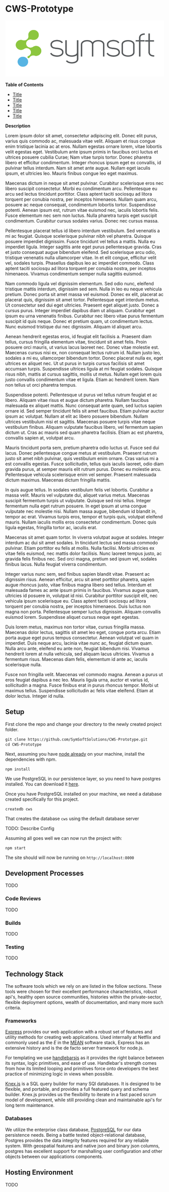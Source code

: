 
# CWS-Prototype

![SymSoft Solutions](/docs/discovery_phase/images/Symsoft-Logo-850.png)


**Table of Contents**

  * [Title](#Title)  
  * [Title](#Title)  
  * [Title](#Title)  
  * [Title](#Title)  
  * [Title](#Title)  
  

**Description**

Lorem ipsum dolor sit amet, consectetur adipiscing elit. Donec elit purus, varius quis commodo ac, malesuada vitae velit. Aliquam et risus congue enim tristique lacinia ac at eros. Nullam egestas ornare lorem, vitae lobortis velit egestas eget. Vestibulum ante ipsum primis in faucibus orci luctus et ultrices posuere cubilia Curae; Nam vitae turpis tortor. Donec pharetra libero et efficitur condimentum. Integer rhoncus ipsum eget ex convallis, id pulvinar tellus interdum. Nam sit amet ante augue. Nullam eget iaculis ipsum, et ultricies leo. Mauris finibus congue leo eget maximus.

Maecenas dictum in neque sit amet pulvinar. Curabitur scelerisque eros nec libero suscipit consectetur. Morbi eu condimentum arcu. Pellentesque eu arcu sed lectus tincidunt porttitor. Class aptent taciti sociosqu ad litora torquent per conubia nostra, per inceptos himenaeos. Nullam quam arcu, posuere ac neque consequat, condimentum lobortis tortor. Suspendisse potenti. Aenean ipsum est, rutrum vitae euismod nec, iaculis lobortis felis. Fusce elementum nec sem non luctus. Nulla pharetra turpis eget suscipit condimentum. Curabitur cursus sodales varius. Donec nec cursus massa.

Pellentesque placerat tellus id libero interdum vestibulum. Sed venenatis a mi ac feugiat. Quisque scelerisque pulvinar nibh vel pharetra. Quisque posuere imperdiet dignissim. Fusce tincidunt vel tellus a mattis. Nulla eu imperdiet ligula. Integer sagittis ante eget purus pellentesque gravida. Cras et justo consequat augue bibendum eleifend. Sed scelerisque arcu odio, tristique venenatis nulla ullamcorper vitae. In et elit congue, efficitur velit vel, sodales turpis. Phasellus dapibus leo ac imperdiet commodo. Class aptent taciti sociosqu ad litora torquent per conubia nostra, per inceptos himenaeos. Vivamus condimentum semper nulla sagittis euismod.

Nam commodo ligula vel dignissim elementum. Sed odio nunc, eleifend tristique mattis interdum, dignissim sed sem. Nulla in leo eu neque vehicula pretium. Donec porta sit amet massa vel euismod. Donec ex elit, placerat ac placerat quis, dignissim sit amet tortor. Pellentesque eget interdum metus. Ut consectetur sed dui eget ultricies. Praesent eget aliquet justo. Donec a cursus purus. Integer imperdiet dapibus diam ut aliquam. Curabitur eget ipsum eu urna venenatis finibus. Curabitur nec libero vitae purus fermentum suscipit id quis neque. Donec et pretium quam, ut condimentum lectus. Nunc euismod tristique dui nec dignissim. Aliquam id aliquet arcu.

Aenean hendrerit egestas eros, id feugiat elit facilisis a. Praesent diam tellus, cursus fringilla elementum vitae, tincidunt sit amet felis. Proin posuere orci mauris, ut varius lacus laoreet nec. Donec vitae molestie est. Maecenas cursus nisi ex, non consequat lectus rutrum id. Nullam justo leo, sodales a mi eu, ullamcorper bibendum tortor. Donec placerat nulla ex, eget ultrices ex aliquet nec. Ut ut purus in turpis cursus facilisis sit amet accumsan turpis. Suspendisse ultrices ligula at mi feugiat sodales. Quisque risus nibh, mattis at cursus sagittis, mollis ut metus. Nullam eget lorem quis justo convallis condimentum vitae et ligula. Etiam ac hendrerit lorem. Nam non tellus ut orci pharetra tempus.

Suspendisse potenti. Pellentesque ut purus vel tellus rutrum feugiat et ac libero. Aliquam vitae risus et augue dictum pharetra. Nullam faucibus malesuada ex aliquet mattis. Nunc consequat ante quam, sed luctus sapien ornare id. Sed semper tincidunt felis sit amet faucibus. Etiam pulvinar auctor ipsum ac volutpat. Nullam at elit ac libero posuere bibendum. Nullam ultrices vestibulum nisi et sagittis. Maecenas posuere turpis vitae neque vestibulum finibus. Aliquam vulputate faucibus libero, vel fermentum sapien dictum ut. Cras ac mauris sed quam pharetra facilisis. Etiam ac est pharetra, convallis sapien at, volutpat arcu.

Mauris tincidunt porta sem, pretium pharetra odio luctus ut. Fusce sed dui lacus. Donec pellentesque congue metus at vestibulum. Praesent rutrum justo sit amet nibh pulvinar, quis vestibulum enim ornare. Cras varius mi a est convallis egestas. Fusce sollicitudin, tellus quis iaculis laoreet, odio diam gravida purus, at semper mauris elit rutrum purus. Donec eu molestie arcu. Pellentesque vehicula scelerisque enim vel semper. Praesent malesuada dictum maximus. Maecenas dictum fringilla mattis.

In quis augue tellus. In sodales vestibulum felis vel lobortis. Curabitur a massa velit. Mauris vel vulputate dui, aliquet varius metus. Maecenas suscipit fermentum turpis ut vulputate. Quisque sed nisi tellus. Integer fermentum nulla eget rutrum posuere. In eget ipsum at urna congue vulputate nec molestie nisi. Nullam massa augue, bibendum id blandit in, tempor ac erat. Vivamus turpis eros, tempor et turpis quis, volutpat eleifend mauris. Nullam iaculis mollis eros consectetur condimentum. Donec quis ligula egestas, fringilla tortor ac, iaculis erat.

Maecenas sit amet quam tortor. In viverra volutpat augue at sodales. Integer interdum ac dui sit amet sodales. In tincidunt lectus sed massa commodo pulvinar. Etiam porttitor eu felis at mollis. Nulla facilisi. Morbi ultricies ex vitae felis euismod, nec mattis dolor facilisis. Nunc laoreet tempus justo, ac gravida felis finibus nec. Sed orci magna, pretium sed ipsum vel, sodales finibus lacus. Nulla feugiat viverra condimentum.

Integer varius nunc sem, sed finibus sapien blandit vitae. Praesent ac dignissim risus. Aenean efficitur, arcu sit amet porttitor pharetra, sapien augue rhoncus justo, vitae finibus magna libero sed tellus. Interdum et malesuada fames ac ante ipsum primis in faucibus. Vivamus augue quam, ultricies id posuere in, volutpat id nisi. Curabitur porttitor suscipit elit, nec vehicula ipsum scelerisque eu. Class aptent taciti sociosqu ad litora torquent per conubia nostra, per inceptos himenaeos. Duis luctus non magna non porta. Pellentesque semper luctus dignissim. Aliquam convallis euismod lorem. Suspendisse aliquet cursus neque eget egestas.

Duis lorem metus, maximus non tortor vitae, cursus fringilla massa. Maecenas dolor lectus, sagittis sit amet leo eget, congue porta arcu. Etiam porta augue eget purus tempus consectetur. Aenean volutpat vel quam in imperdiet. Duis neque arcu, lacinia vitae nunc ac, feugiat dictum quam. Nulla arcu ante, eleifend eu ante non, feugiat bibendum nisi. Vivamus hendrerit lorem at nulla vehicula, sed aliquam lacus ultricies. Vivamus a fermentum risus. Maecenas diam felis, elementum id ante ac, iaculis scelerisque nulla.

Fusce non fringilla velit. Maecenas vel commodo magna. Aenean a purus ut eros feugiat dapibus a nec leo. Mauris ligula urna, auctor et varius id, sollicitudin a magna. Fusce finibus erat in purus rhoncus tempor. Morbi ut maximus tellus. Suspendisse sollicitudin ac felis vitae eleifend. Etiam at dolor lectus. Integer id nulla.

## Setup
First clone the repo and change your directory to the newly created project folder.

```
git clone https://github.com/SymSoftSolutions/CWS-Prototype.git
cd CWS-Prototype
```

Next, assuming you have [node already](https://nodejs.org/en/download/current/) on your machine, install the dependencies with npm.
```
npm install
```

We use PostgreSQL in our persistence layer, so you need to have postgres installed. You can download it [here](https://www.postgresql.org/download/).

Once you have PostgreSQL installed on your machine, we need a database created specifically for this project.

```
createdb cws
```

That creates the database `cws` using the default database server

TODO: Describe Config

Assuming all goes well we can now run the project with:
```
npm start
```
 The site should will now be running on `http://localhost:8000`

## Development Processes
TODO

### Code Reviews
TODO
### Builds
TODO

### Testing
TODO

## Technology Stack
The software tools which we rely on are listed in the follow sections. These tools were chosen for their excellent performance characteristics, robust api's, healthy open source communities, histories within the private-sector, flexible deployment options, wealth of documentation, and many more such criteria.

### Frameworks
[Express](http://expressjs.com/) provides our web application with a robust set of features and utility methods for creating web applications. Used internally at Netflix and commonly used as the _E_ in the [MEAN](https://en.wikipedia.org/wiki/MEAN_(software_bundle)) software stack, Express has an extensive history and is the de facto server framework for node.js.

For templating we use [handlebarsjs]() as it provides the right balance between its syntax, logic primitives, and ease of use. Handlebar's strength comes from how its limited looping and primitives force onto developers the best practice of minimizing logic in views when possible.

[Knex.js](knexjs.org) is a SQL query builder for many SQl databases. It is designed to be flexible, and portable, and provides a full featured query and schema builder. Knex.js provides us the flexibility to iterate in a fast paced scrum model of development, while still providing clean and maintainable api's for long term maintenance.

### Databases
We utilize the enterprise class database, [PostgreSQL](https://www.postgresql.org,) for our data persistence needs. Being a battle tested object-relational database, Postgres provides the data integrity features required for any reliable system. With geospatial features and native json and binary json columns, postgres has excellent support for marshalling user configuration and other objects between our applications components.


## Hosting Environment
TODO
